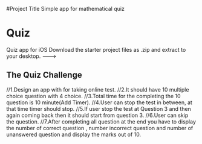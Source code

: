 #Project Title
Simple app for mathematical quiz

# Quiz
Quiz app for iOS
Download the starter project files as .zip and extract to your desktop. --->


## The Quiz Challenge
//1.Design an app with for taking online test.
//2.It should have 10 multiple choice question with 4 choice.
//3.Total time for the completing the 10 question is 10 minute(Add Timer).
//4.User can stop the test in between, at that time timer should stop.
//5.If user  stop the test at Question 3 and then again coming back then it should start from question 3.
//6.User can skip the question.
//7.After completing all question at the end you have to display the number of correct question , number incorrect question and number of unanswered question and display the marks out of 10.
